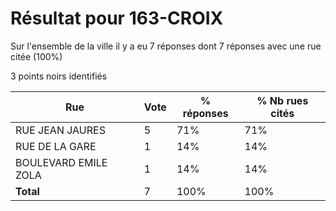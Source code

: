 # Résultat pour 163-CROIX

Sur l'ensemble de la ville il y a eu 7 réponses dont 7 réponses avec une rue citée (100%)

3 points noirs identifiés

| Rue | Vote | % réponses | % Nb rues cités|
|-----|------|------------|----------------|
| RUE JEAN JAURES | 5 | 71% | 71%|
| RUE DE LA GARE | 1 | 14% | 14%|
| BOULEVARD EMILE ZOLA | 1 | 14% | 14%|
| **Total** | 7 | 100% | 100%|

